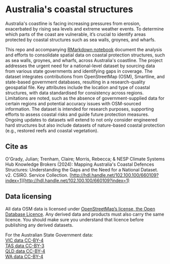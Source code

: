 # Australia's coastal structures

Australia's coastline is facing increasing pressures from erosion, exacerbated by rising sea levels and extreme weather events. To determine which parts of the coast are vulnerable, it’s crucial to identify areas protected by coastal structures such as sea walls, groynes, and wharfs.

This repo and accompanying [RMarkdown notebook](https://julianog.github.io/oz_osm_coastal_structures/oz_osm_coastal_structures.html) document the analysis and efforts to consolidate spatial data on coastal protection structures, such as sea walls, groynes, and wharfs, across Australia's coastline. The project addresses the urgent need for a national-level dataset by sourcing data from various state governments and identifying gaps in coverage. The dataset integrates contributions from OpenStreetMap (OSM), Smartline, and state-based government databases, resulting in a research-quality geospatial file. Key attributes include the location and type of coastal structures, with data standardised for consistency across regions. Limitations are noted, such as the absence of government-supplied data for certain regions and potential accuracy issues with OSM-sourced information. The dataset is intended for research purposes, supporting efforts to assess coastal risks and guide future protection measures. Ongoing updates to datasets will extend to not only consider engineered hard structures but also include datasets of nature-based coastal protection (e.g., restored reefs and coastal vegetation).

## Cite as 

O'Grady, Julian; Trenham, Claire; Morris, Rebecca; & NESP Climate Systems Hub Knowledge Brokers (2024): Mapping Australia's Coastal Defences Structures: Understanding the Gaps and the Need for a National Dataset. v2. CSIRO. Service Collection. [http://hdl.handle.net/102.100.100/660109?index=1](http://hdl.handle.net/102.100.100/660109?index=1)

## Data licensing

All data OSM data is licensed under [OpenStreetMap’s license, the Open Database Licence](https://wiki.osmfoundation.org/wiki/Licence). Any derived data and products must also carry the same licence. You should make sure you understand that licence before publishing any derived datasets.

For the Australian State Government data:  
[VIC data CC-BY-4](https://discover.data.vic.gov.au/dataset/coastal-protection-structures)  
[TAS data CC-BY-3](https://www.thelist.tas.gov.au/app/content/data/geo-meta-data-record?detailRecordUID=195c6de2-53e8-4792-84fa-5ab1590b2f8c)  
[QLD data CC-BY-4](https://qldspatial.information.qld.gov.au/catalogue/rest/document?id={0EE5E802-0344-4BB8-B0B8-F687A88FA36A}&f=xml)  
[WA data CC-BY-4](https://qldspatial.information.qld.gov.au/catalogue/rest/document?id={0EE5E802-0344-4BB8-B0B8-F687A88FA36A}&f=xml)  

